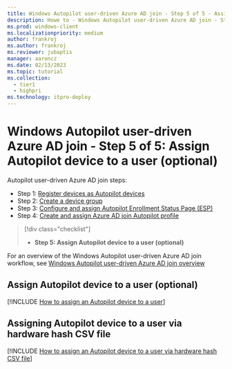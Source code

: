 ```yaml
---
title: Windows Autopilot user-driven Azure AD join - Step 5 of 5 - Assign Autopilot device to a user
description: Howe to - Windows Autopilot user-driven Azure AD join - Step 5 of 5 - Assign Autopilot device to a user.
ms.prod: windows-client
ms.localizationpriority: medium
author: frankroj
ms.author: frankroj
ms.reviewer: jubaptis
manager: aaroncz
ms.date: 02/13/2023
ms.topic: tutorial
ms.collection: 
  - tier1
  - highpri
ms.technology: itpro-deploy
---
```


# Windows Autopilot user-driven Azure AD join - Step 5 of 5: Assign Autopilot device to a user (optional)

Autopilot user-driven Azure AD join steps:
- Step 1: [Register devices as Autopilot devices](autopilot-user-driven-aadj-1-register-device.md)
- Step 2: [Create a device group](autopilot-user-driven-aadj-2-create-device-group.md)
- Step 3: [Configure and assign Autopilot Enrollment Status Page (ESP)](autopilot-user-driven-aadj-3-configure-and-assign-esp.md)
- Step 4: [Create and assign Azure AD join Autopilot profile](autopilot-user-driven-aadj-4-create-and-assign-autopilot-profile.md)
> [!div class="checklist"]
> - **Step 5: Assign Autopilot device to a user (optional)**

For an overview of the Windows Autopilot user-driven Azure AD join workflow, see [Windows Autopilot user-driven Azure AD join overview](autopilot-user-driven-aadj-workflow.md)

## Assign Autopilot device to a user (optional)

[!INCLUDE [How to assign an Autopilot device to a user](includes/assign-autopilot-device-to-user.md)]

## Assigning Autopilot device to a user via hardware hash CSV file

[!INCLUDE [How to assign an Autopilot device to a user via hardware hash CSV file](includes/assign-autopilot-device-to-user-via-csv.md)]
